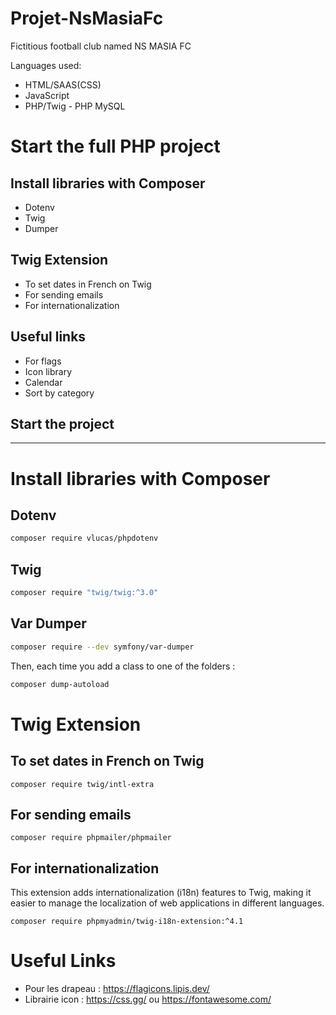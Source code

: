 # Projet-NsMasiaFc
Fictitious football club named NS MASIA FC

Languages used:
* HTML/SAAS(CSS)
* JavaScript 
* PHP/Twig - PHP MySQL

# Start the full PHP project

## Install libraries with Composer

- Dotenv
- Twig
- Dumper

## Twig Extension

- To set dates in French on Twig
- For sending emails
- For internationalization

## Useful links

- For flags 
- Icon library 
- Calendar
- Sort by category

## Start the project

---

# Install libraries with Composer

## Dotenv

```sh
composer require vlucas/phpdotenv
```

## Twig

```sh
composer require "twig/twig:^3.0"
```

## Var Dumper

```sh
composer require --dev symfony/var-dumper
```

<p>Then, each time you add a class to one of the folders :</p>

```sh
composer dump-autoload
```
# Twig Extension

## To set dates in French on Twig

```
composer require twig/intl-extra
```

## For sending emails

```
composer require phpmailer/phpmailer
```

## For internationalization

This extension adds internationalization (i18n) features to Twig, making it easier to manage the localization of web applications in different languages.

```
composer require phpmyadmin/twig-i18n-extension:^4.1
```

# Useful Links

- Pour les drapeau : https://flagicons.lipis.dev/
- Librairie icon : https://css.gg/ ou https://fontawesome.com/
